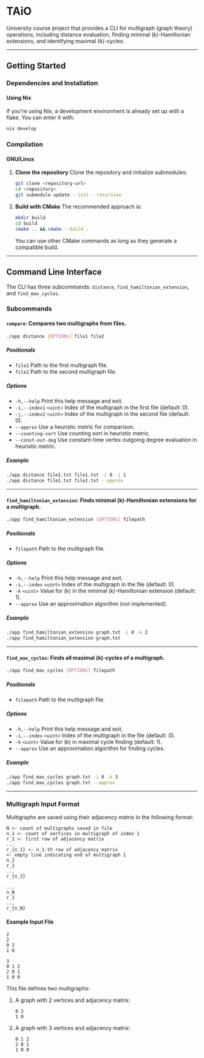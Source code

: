 # TAiO

University course project that provides a CLI for multigraph (graph theory) operations, including distance evaluation, finding minimal \(k\)-Hamiltonian extensions, and identifying maximal \(k\)-cycles.

---

## Getting Started

### Dependencies and Installation

#### Using Nix
If you're using Nix, a development environment is already set up with a flake. You can enter it with:

```bash
nix develop
```

### Compilation

#### GNU/Linux

1. **Clone the repository**
   Clone the repository and initialize submodules:
   ```bash
   git clone <repository-url>
   cd <repository>
   git submodule update --init --recursive
   ```

2. **Build with CMake**
   The recommended approach is:
   ```bash
   mkdir build
   cd build
   cmake .. && cmake --build .
   ```
   You can use other CMake commands as long as they generate a compatible build.

---

## Command Line Interface

The CLI has three subcommands: `distance`, `find_hamiltonian_extension`, and `find_max_cycles`.

### Subcommands

#### **`compare`**: Compares two multigraphs from files.
```bash
./app distance [OPTIONS] file1 file2
```

##### **Positionals**
- `file1`
  Path to the first multigraph file.
- `file2`
  Path to the second multigraph file.

##### **Options**
- `-h,--help`
  Print this help message and exit.
- `-i,--index1` `<uint>`
  Index of the multigraph in the first file (default: 0).
- `-j,--index2` `<uint>`
  Index of the multigraph in the second file (default: 0).
- `--approx`
  Use a heuristic metric for comparison.
- `--counting-sort`
  Use counting sort in heuristic metric.
- `--const-out-deg`
  Use constant-time vertex outgoing degree evaluation in heuristic metric.

##### **Example**
```bash
./app distance file1.txt file1.txt -i 0 -j 1
./app distance file1.txt file2.txt --approx
```

---

#### **`find_hamiltonian_extension`**: Finds minimal \(k\)-Hamiltonian extensions for a multigraph.
```bash
./app find_hamiltonian_extension [OPTIONS] filepath
```

##### **Positionals**
- `filepath`
  Path to the multigraph file.

##### **Options**
- `-h,--help`
  Print this help message and exit.
- `-i,--index` `<uint>`
  Index of the multigraph in the file (default: 0).
- `-k` `<uint>`
  Value for \(k\) in the minimal \(k\)-Hamiltonian extension (default: 1).
- `--approx`
  Use an approximation algorithm (not implemented).

##### **Example**
```bash
./app find_hamiltonian_extension graph.txt -i 0 -k 2
./app find_hamiltonian_extension graph.txt
```

---

#### **`find_max_cycles`**: Finds all maximal \(k\)-cycles of a multigraph.
```bash
./app find_max_cycles [OPTIONS] filepath
```

##### **Positionals**
- `filepath`
  Path to the multigraph file.

##### **Options**
- `-h,--help`
  Print this help message and exit.
- `-i,--index` `<uint>`
  Index of the multigraph in the file (default: 0).
- `-k` `<uint>`
  Value for \(k\) in maximal cycle finding (default: 1).
- `--approx`
  Use an approximation algorithm for finding cycles.

##### **Example**
```bash
./app find_max_cycles graph.txt -i 0 -k 3
./app find_max_cycles graph.txt --approx
```

---

### Multigraph Input Format

Multigraphs are saved using their adjacency matrix in the following format:

```
N <- count of multigraphs saved in file
n_1 <- count of vertices in multigraph of index 1
r_1 <- first row of adjacency matrix
...
r_{n_1} <- n_1-th row of adjacency matrix
<- empty line indicating end of multigraph 1
n_2
r_1
...
r_{n_2}

...
n_N
r_1
...
r_{n_N}
```

#### Example Input File
```
2
2
0 2
1 0

3
0 1 2
2 0 1
1 0 0
```

This file defines two multigraphs:
1. A graph with 2 vertices and adjacency matrix:
   ```
   0 2
   1 0
   ```
2. A graph with 3 vertices and adjacency matrix:
   ```
   0 1 2
   2 0 1
   1 0 0
   ```